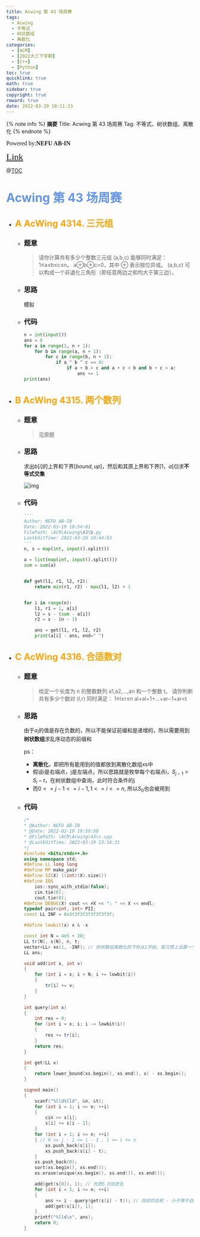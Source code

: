 ```yaml
---
title: Acwing 第 43 场周赛
tags:
  - Acwing
  - 不等式
  - 树状数组
  - 离散化
categories:
  - [ACM]
  - [2022大三下学期]
  - [C++]
  - [Python]
toc: true
quicklink: true
math: true
sidebar: true
copyright: true
reward: true
date: 2022-03-20 10:11:23
---
```



{% note info %}
**摘要**
Title: Acwing 第 43 场周赛
Tag: 不等式、树状数组、离散化
{% endnote %}
<!-- more -->

<font size=3 face=楷体>Powered by:**NEFU AB-IN**</font>

<font color=#FFA500 size=5 face=楷体>[Link](https://www.acwing.com/activity/content/1233/)</font>

@[TOC](文章目录)

# <font color=#6495ED size=6>Acwing 第 43 场周赛</font>

* ## <font color=#FFA500 size=5>A	AcWing 4314. 三元组</font>

  * ### <font size=4 face=粗体>题意</font>

    >请你计算共有多少个整数三元组 (a,b,c) 能够同时满足：
    >1≤a≤b≤c≤n。
    >a⊕b⊕c=0，其中 ⊕ 表示按位异或。
    >(a,b,c) 可以构成一个非退化三角形（即任意两边之和均大于第三边）。

  * ### <font size=4 face=粗体>思路</font>

    模拟

  * ### <font size=4 face=粗体>代码</font>

    ```python
    n = int(input())
    ans = 0
    for a in range(1, n + 1):
        for b in range(a, n + 1):
            for c in range(b, n + 1):
                if a ^ b ^ c == 0:
                    if a + b > c and a + c > b and b + c > a:
                        ans += 1
    print(ans)
    ```

* ## <font color=#FFA500 size=5>B	AcWing 4315. 两个数列</font>

  * ### <font size=4 face=粗体>题意</font>

    >见原题

  * ### <font size=4 face=粗体>思路</font>

    求出$b[i]$的上界和下界$[bound, up]$，然后和其原上界和下界$[1，a[i]]$求**不等式交集**

    ![img](https://oss.ab-in.cn/Pictures/4315.png)
    
  * ### <font size=4 face=粗体>代码</font>

    ```python
    '''
    Author: NEFU AB-IN
    Date: 2022-03-19 18:54:01
    FilePath: \ACM\Acwing\43\b.py
    LastEditTime: 2022-03-20 10:44:03
    '''
    n, s = map(int, input().split())

    a = list(map(int, input().split()))
    sum = sum(a)


    def get(l1, r1, l2, r2):
        return min(r1, r2) - max(l1, l2) + 1


    for i in range(n):
        l1, r1 = 1, a[i]
        l2 = s - (sum - a[i])
        r2 = s - (n - 1)

        ans = get(l1, r1, l2, r2)
        print(a[i] - ans, end=" ")

    ```

* ## <font color=#FFA500 size=5>C	AcWing 4316. 合适数对</font>

  * ### <font size=4 face=粗体>题意</font>

    >给定一个长度为 n 的整数数列 a1,a2,…,an 和一个整数 t。
    >请你判断共有多少个数对 (l,r) 同时满足：
    >1≤l≤r≤n
    >al+al+1+…+ar−1+ar<t

  * ### <font size=4 face=粗体>思路</font>

    由于$a_i$的值是存在负数的，所以不能保证前缀和是递增的，所以需要用到**树状数组**求乱序动态的前缀和

    ps： 
      * **离散化**，即把所有能用到的值都放到离散化数组xs中
      * 假设i是右端点，j是左端点，所以思路就是枚举每个右端点i，$S_{j - 1} > S_i - t$，在树状数组中查询，此时符合条件的j
      * 而$0 <= j - 1 <= i - 1 , 1 <= i <= n$, 所以$S_0$也会被用到

  * ### <font size=4 face=粗体>代码</font>

    ```cpp
    /*
    * @Author: NEFU AB-IN
    * @Date: 2022-03-19 19:59:50
    * @FilePath: \ACM\Acwing\43\c.cpp
    * @LastEditTime: 2022-03-19 23:16:31
    */
    #include <bits/stdc++.h>
    using namespace std;
    #define LL long long
    #define MP make_pair
    #define SZ(X) ((int)(X).size())
    #define IOS                                                                                                            \
        ios::sync_with_stdio(false);                                                                                       \
        cin.tie(0);                                                                                                        \
        cout.tie(0);
    #define DEBUG(X) cout << #X << ": " << X << endl;
    typedef pair<int, int> PII;
    const LL INF = 0x3f3f3f3f3f3f3f3f;

    #define lowbit(x) x & -x

    const int N = 4e5 + 20;
    LL tr[N], s[N], n, t;
    vector<LL> xs(1, -INF); // 树状数组离散化的下标从1开始，我习惯上设置一个哨兵
    LL ans;

    void add(int x, int v)
    {
        for (int i = x; i < N; i += lowbit(i))
        {
            tr[i] += v;
        }
    }

    int query(int x)
    {
        int res = 0;
        for (int i = x; i; i -= lowbit(i))
        {
            res += tr[i];
        }
        return res;
    }

    int get(LL x)
    {
        return lower_bound(xs.begin(), xs.end(), x) - xs.begin();
    }

    signed main()
    {
        scanf("%lld%lld", &n, &t);
        for (int i = 1; i <= n; ++i)
        {
            cin >> s[i];
            s[i] += s[i - 1];
        }
        for (int i = 1; i <= n; ++i)
        { // 0 <= j - 1 <= i - 1 , 1 <= i <= n
            xs.push_back(s[i]);
            xs.push_back(s[i] - t);
        }
        xs.push_back(0);
        sort(xs.begin(), xs.end());
        xs.erase(unique(xs.begin(), xs.end()), xs.end());

        add(get(s[0]), 1); // 先把S_0加进去
        for (int i = 1; i <= n; ++i)
        {
            ans += i - query(get(s[i] - t)); // 目前的总和 - 小于等于自己的
            add(get(s[i]), 1);
        }
        printf("%lld\n", ans);
        return 0;
    }
    ```